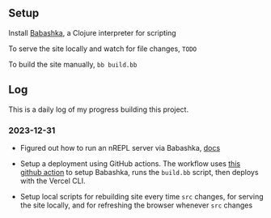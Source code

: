 ## Setup

Install [Babashka](https://github.com/babashka/babashka#installation), a Clojure interpreter for scripting

To serve the site locally and watch for file changes, `TODO`

To build the site manually, `bb build.bb`

## Log

This is a daily log of my progress building this project.

### 2023-12-31

- Figured out how to run an nREPL server via Babashka, [docs](https://book.babashka.org/#_nrepl)

- Setup a deployment using GitHub actions. The workflow uses [this github action](https://github.com/turtlequeue/setup-babashka) to setup Babashka, runs the `build.bb` script, then deploys with the Vercel CLI.

- Setup local scripts for rebuilding site every time `src` changes, for serving the site locally, and for refreshing the browser whenever `src` changes
